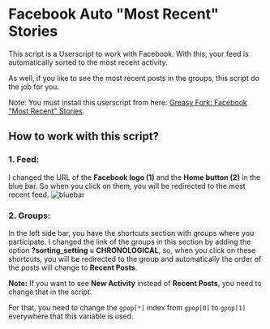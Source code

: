 # Facebook Auto "Most Recent" Stories

This script is a Userscript to work with Facebook.
With this, your feed is automatically sorted to the most recent activity.

As well, if you like to see the most recent posts in the groups, this script do the job for you.

Note: You must install this userscript from here: [Greasy Fork: Facebook \"Most Recent\" Stories](https://greasyfork.org/en/scripts/382099-facebook-auto-most-recent-stories "Facebook \"Most Recent\" Stories").  

## How to work with this script?
### 1. Feed:
I changed the URL of the **Facebook logo (1)** and the **Home button (2)** in the blue bar. So when you click on them, you will be redirected to the most recent feed.
![bluebar](https://i.imgur.com/DOOWVxJ.png)

### 2. Groups:
In the left side bar, you have the shortcuts section with groups where you participate.
I changed the link of the groups in this section by adding the option **?sorting_setting = CHRONOLOGICAL**, so, when you click on these shortcuts, you will be redirected to the group and automatically the order of the posts will change to **Recent Posts**.

**Note:** If you want to see **New Activity** instead of **Recent Posts**, you need to change that in the script.

For that, you need to change the `gpop[*]` index from `gpop[0]` to `gpop[1]` everywhere that this variable is used.
